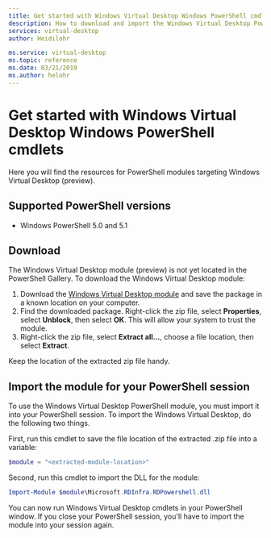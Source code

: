```yaml
---
title: Get started with Windows Virtual Desktop Windows PowerShell cmdlets (preview)  - Azure
description: How to download and import the Windows Virtual Desktop PowerShell module to your PowerShell session.
services: virtual-desktop
author: Heidilohr

ms.service: virtual-desktop
ms.topic: reference
ms.date: 03/21/2019
ms.author: helohr
---
```


# Get started with Windows Virtual Desktop Windows PowerShell cmdlets

Here you will find the resources for PowerShell modules targeting Windows Virtual Desktop (preview).

## Supported PowerShell versions

- Windows PowerShell 5.0 and 5.1

## Download

The Windows Virtual Desktop module (preview) is not yet located in the PowerShell Gallery. To download the Windows Virtual Desktop module:

1. Download the [Windows Virtual Desktop module](https://rdmipreview.blob.core.windows.net/preview/RDPowershell.zip?st=2019-02-18T19%3A04%3A00Z&se=2019-04-01T07%3A04%3A00Z&sp=rl&sv=2018-03-28&sr=b&sig=LY8yuQzKIMkaCFl0wgi0XboKefQHMW6lW1ZID%2BifqNw%3D) and save the package in a known location on your computer.
2. Find the downloaded package. Right-click the zip file, select **Properties**, select **Unblock**, then select **OK**. This will allow your system to trust the module.
3. Right-click the zip file, select **Extract all...**, choose a file location, then select **Extract**.

Keep the location of the extracted zip file handy.

## Import the module for your PowerShell session

To use the Windows Virtual Desktop PowerShell module, you must import it into your PowerShell session. To import the Windows Virtual Desktop, do the following two things.

First, run this cmdlet to save the file location of the extracted .zip file into a variable:

```powershell
$module = "<extracted-module-location>"
```

Second, run this cmdlet to import the DLL for the module:

```powershell
Import-Module $module\Microsoft.RDInfra.RDPowershell.dll
```

You can now run Windows Virtual Desktop cmdlets in your PowerShell window. If you close your PowerShell session, you'll have to import the module into your session again.
